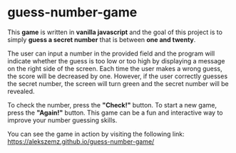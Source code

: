 # guess-number-game

<p>This <strong>game</strong> is written in <strong>vanilla javascript</strong> and the goal of this project is to simply <strong>guess a secret number</strong> that is between <strong>one and twenty</strong>.</p>
<p>The user can input a number in the provided field and the program will indicate whether the guess is too low or too high by displaying a message on the right side of the screen. Each time the user makes a wrong guess, the score will be decreased by one. However, if the user correctly guesses the secret number, the screen will turn green and the secret number will be revealed.</p>
<p>To check the number, press the <strong>"Check!"</strong> button. To start a new game, press the <strong>"Again!"</strong> button. This game can be a fun and interactive way to improve your number guessing skills.</p>
<p>You can see the game in action by visiting the following link: <a href="https://alekszemz.github.io/guess-number-game/">https://alekszemz.github.io/guess-number-game/</a></p>
